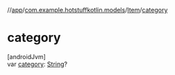 //[app](../../../index.md)/[com.example.hotstuffkotlin.models](../index.md)/[Item](index.md)/[category](category.md)

# category

[androidJvm]\
var [category](category.md): [String](https://kotlinlang.org/api/latest/jvm/stdlib/kotlin/-string/index.html)?
